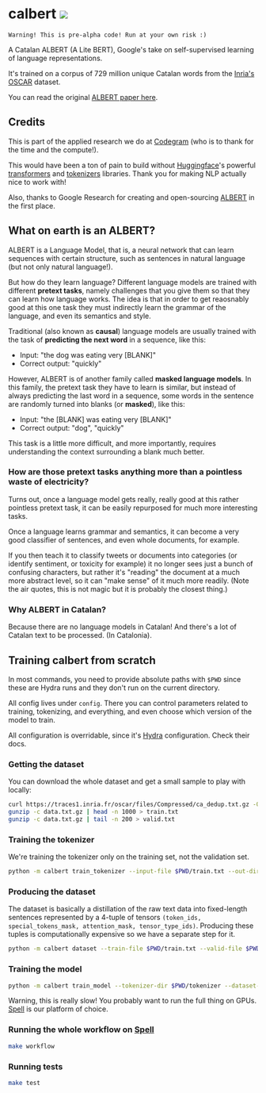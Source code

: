 # calbert ![](https://github.com/codegram/calbert/workflows/Tests/badge.svg)

`Warning! This is pre-alpha code! Run at your own risk :)`

A Catalan ALBERT (A Lite BERT), Google's take on self-supervised learning of language representations.

It's trained on a corpus of 729 million unique Catalan words from the [Inria's OSCAR](https://traces1.inria.fr/oscar/) dataset.

You can read the original [ALBERT paper here](https://arxiv.org/pdf/1909.11942.pdf).

## Credits

This is part of the applied research we do at [Codegram](https://codegram.com) (who is to thank for the time and the compute!).

This would have been a ton of pain to build without [Huggingface](http://huggingface.co)'s powerful [transformers](http://github.com/huggingface/transformers) and [tokenizers](http://github.com/huggingface/tokenizers) libraries. Thank you for making NLP actually nice to work with!

Also, thanks to Google Research for creating and open-sourcing [ALBERT](https://github.com/google-research/ALBERT) in the first place.

## What on earth is an ALBERT?

ALBERT is a Language Model, that is, a neural network that can learn sequences with certain structure, such as sentences in natural language (but not only natural language!).

But how do they learn language? Different language models are trained with different **pretext tasks**, namely challenges that you give them so that they can learn how language works. The idea is that in order to get reaosnably good at this one task they must indirectly learn the grammar of the language, and even its semantics and style.

Traditional (also known as **causal**) language models are usually trained with the task of **predicting the next word** in a sequence, like this:

- Input: "the dog was eating very [BLANK]"
- Correct output: "quickly"

However, ALBERT is of another family called **masked language models**. In this family, the pretext task they have to learn is similar, but instead of always predicting the last word in a sequence, some words in the sentence are randomly turned into blanks (or **masked**), like this:

- Input: "the [BLANK] was eating very [BLANK]"
- Correct output: "dog", "quickly"

This task is a little more difficult, and more importantly, requires understanding the context surrounding a blank much better.

### How are those pretext tasks anything more than a pointless waste of electricity?

Turns out, once a language model gets really, really good at this rather pointless pretext task, it can be easily repurposed for much more interesting tasks.

Once a language learns grammar and semantics, it can become a very good classifier of sentences, and even whole documents, for example.

If you then teach it to classify tweets or documents into categories (or identify sentiment, or toxicity for example) it no longer sees just a bunch of confusing characters, but rather it's "reading" the document at a much more abstract level, so it can "make sense" of it much more readily. (Note the air quotes, this is not magic but it is probably the closest thing.)

### Why ALBERT in Catalan?

Because there are no language models in Catalan! And there's a lot of Catalan text to be processed. (In Catalonia).

## Training calbert from scratch

In most commands, you need to provide absolute paths with `$PWD` since these are Hydra runs and they don't run on the current directory.

All config lives under `config`. There you can control parameters related to training, tokenizing, and everything, and even choose which version of the model to train.

All configuration is overridable, since it's [Hydra](https://cli.dev) configuration. Check their docs.

### Getting the dataset

You can download the whole dataset and get a small sample to play with locally:

```bash
curl https://traces1.inria.fr/oscar/files/Compressed/ca_dedup.txt.gz -O data.txt.gz
gunzip -c data.txt.gz | head -n 1000 > train.txt
gunzip -c data.txt.gz | tail -n 200 > valid.txt
```

### Training the tokenizer

We're training the tokenizer only on the training set, not the validation set.

```bash
python -m calbert train_tokenizer --input-file $PWD/train.txt --out-dir $PWD/tokenizer
```

### Producing the dataset

The dataset is basically a distillation of the raw text data into fixed-length sentences represented by a 4-tuple of tensors `(token_ids, special_tokens_mask, attention_mask, tensor_type_ids)`. Producing these tuples is computationally expensive so we have a separate step for it.

```bash
python -m calbert dataset --train-file $PWD/train.txt --valid-file $PWD/valid.txt --tokenizer-dir $PWD/tokenizer --out-dir $PWD/dataset
```

### Training the model

```bash
python -m calbert train_model --tokenizer-dir $PWD/tokenizer --dataset-dir $PWD/dataset --out-dir $PWD/model --tensorboard-dir $PWD/tensorboard
```

Warning, this is really slow! You probably want to run the full thing on GPUs. [Spell](https://spell.run) is our platform of choice.

### Running the whole workflow on [Spell](https://spell.run)

```bash
make workflow
```

### Running tests

```bash
make test
```
